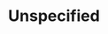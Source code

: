 --- 
layout: page 
title: Unspecified 
has_children: true 
nav_order: 2 
permalink: docs/Unspecified.html 
---